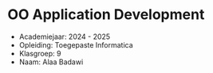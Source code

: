 # OO Application Development

- Academiejaar: 2024 - 2025
- Opleiding: Toegepaste Informatica
- Klasgroep: 9
- Naam: Alaa Badawi

